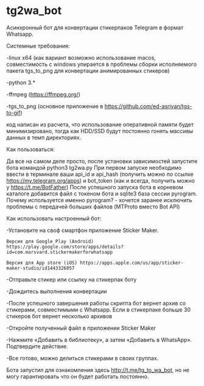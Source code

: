 # tg2wa_bot
Асинхронный бот для конвертации стикерпаков Telegram в формат Whatsapp.

Системные требования:

-linux x64 (как вариант возможно использование macos, совместимость с windows упирается в проблемы сборки исполняемого пакета tgs_to_png для конвертации анимированных стикеров)

-python 3.*

-ffmpeg (https://ffmpeg.org/)

-tgs_to_png (основное приложение в https://github.com/ed-asriyan/tgs-to-gif)


код написан из расчета, что использование оперативной памяти будет минимизировано, тогда как HDD/SSD будут постоянно гонять массивы данных в темп директориях.

Как пользоваться:

Да все на самом деле просто, после установки зависимостей запустите бота командой python3 tg2wa.py
При первом запуске необходимо ввести в терминале ваши api_id и api_hash (получить можно по ссылке https://my.telegram.org/apps) и bot_token (как и всегда, получить можно у https://t.me/BotFather)
После успешного запуска бота в корневом каталоге добавится файл с токеном бота и sqlite3 база сессии pyrogram.
Почему используется именно pyrogram? - хочется заранее исключить проблемы с передачей больших файлов (MTProto вместо Bot API)

Как использовать настроенный бот:

-Установите на своф смартфон приложение Sticker Maker.

	Версия для Google Play (Android) https://play.google.com/store/apps/details?id=com.marsvard.stickermakerforwhatsapp
	
	Версия для App store (iOS) https://apps.apple.com/us/app/sticker-maker-studio/id1443326857
	

-Отправьте стикер или ссылку на стикерпак боту

-Дождитесь выполнения конвертации

-После успешного завершения работы скрипта бот вернет архив со стикерами, совместимыми с Whatsapp. Если в стикерпаке больше 30 стикеров бот вернет несколько архивов

-Откройте полученный файл в приложении Sticker Maker

-Нажмите «Добавить в библиотеку», а затем «Добавить в WhatsApp». Подтвердите действие.

-Все готово, можно делиться стикерами в своих группах.

Бота запустил для ознакомления здесь http://t.me/tg_to_wa_bot, но не могу гарантировать что он будет работать постоянно.

